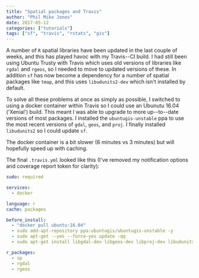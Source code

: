 ```yaml
---
title: "Spatial packages and Travis"
author: "Phil Mike Jones"
date: 2017-05-12
categories: ["tutorials"]
tags: ["sf", "travis", "rstats", "gis"]
---
```


A number of `R` spatial libraries have been updated in the last couple of weeks, and this has played havoc with my Travis--CI build.
I had still been using Ubuntu Trusty with Travis which uses old versions of libraries like `rgdal` and `rgeos`, so I needed to move to updated versions of these.
In addition `sf` has now become a dependency for a number of spatial packages like `tmap`, and this uses `libudunits2-dev` which isn't installed by default.

To solve all these problems at once as simply as possible, I switched to using a docker container within Travis so I could use an Ubunutu 16.04 ('Xenial') build.
This meant I was able to upgrade to more up--to--date versions of most packages.
I installed the `ubuntugis-unstable` ppa to use the most recent versions of `gdal`, `geos`, and `proj`.
I finally installed `libudunits2` so I could update `sf`.

The docker container is a bit slower (6 minutes vs 3 minutes) but will hopefully speed up with caching.

The final `.travis.yml` looked like this (I've removed my notification options and coverage report token for clarity):

```yaml
sudo: required

services:
  - docker

language: r
cache: packages

before_install:
  - "docker pull ubuntu:16.04"
  - sudo add-apt-repository ppa:ubuntugis/ubuntugis-unstable -y
  - sudo apt-get --yes --force-yes update -qq
  - sudo apt-get install libgdal-dev libgeos-dev libproj-dev libudunits2-dev libv8-dev libprotobuf-dev protobuf-compiler libjq-dev

r_packages:
  - sp
  - rgdal
  - rgeos
```
